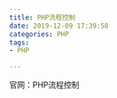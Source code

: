 ```yaml
---
title: PHP流程控制
date: 2019-12-09 17:39:58
categories: PHP
tags:
- PHP	

---
```


官网：PHP流程控制<!-- more -->